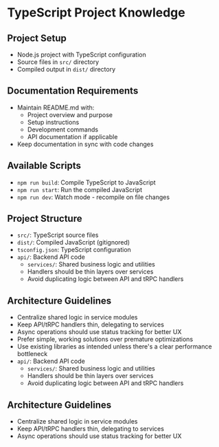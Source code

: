 # TypeScript Project Knowledge

## Project Setup
- Node.js project with TypeScript configuration
- Source files in `src/` directory
- Compiled output in `dist/` directory

## Documentation Requirements
- Maintain README.md with:
  - Project overview and purpose
  - Setup instructions
  - Development commands
  - API documentation if applicable
- Keep documentation in sync with code changes

## Available Scripts
- `npm run build`: Compile TypeScript to JavaScript
- `npm run start`: Run the compiled JavaScript
- `npm run dev`: Watch mode - recompile on file changes

## Project Structure
- `src/`: TypeScript source files
- `dist/`: Compiled JavaScript (gitignored)
- `tsconfig.json`: TypeScript configuration
- `api/`: Backend API code
  - `services/`: Shared business logic and utilities
  - Handlers should be thin layers over services
  - Avoid duplicating logic between API and tRPC handlers

## Architecture Guidelines
- Centralize shared logic in service modules
- Keep API/tRPC handlers thin, delegating to services
- Async operations should use status tracking for better UX
- Prefer simple, working solutions over premature optimizations
- Use existing libraries as intended unless there's a clear performance bottleneck
- `api/`: Backend API code
  - `services/`: Shared business logic and utilities
  - Handlers should be thin layers over services
  - Avoid duplicating logic between API and tRPC handlers

## Architecture Guidelines
- Centralize shared logic in service modules
- Keep API/tRPC handlers thin, delegating to services
- Async operations should use status tracking for better UX

